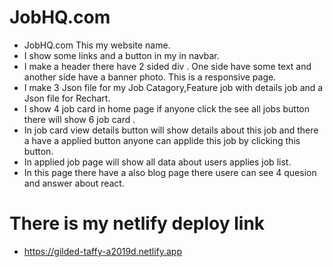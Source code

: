 # JobHQ.com

- JobHQ.com This my website name.
- I show some links and a button in my in navbar.
- I make a header there have 2 sided div . One side have some text and another side have a banner photo. This is a responsive page.
- I make 3 Json file for my Job Catagory,Feature job with details job and a Json file for Rechart.
- I show 4 job card in home page if anyone click the see all jobs button there will show 6 job card .
- In job card view details button will show details about this job and there a have a applied button anyone can applide this job by clicking this button.
- In applied job page will show all data about users applies job list.
- In this page there have a also blog page there usere can see 4 quesion and answer about react.
# There is my netlify deploy link
- https://gilded-taffy-a2019d.netlify.app

